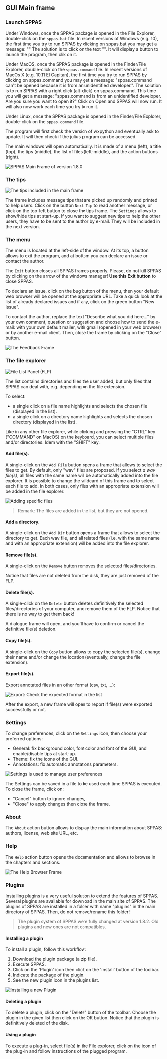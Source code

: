 ## GUI Main frame


### Launch SPPAS

Under Windows, once the SPPAS package is opened in the File Explorer,
double-click on the `sppas.bat` file.
In recent versions of Windows (e.g. 10), the first time you try 
to run SPPAS by clicking on sppas.bat you may get a message:
""
The solution is to click on the text "". It will display a button to 
launch the program, then clik on it.


Under MacOS, once the SPPAS package is opened in the 
Finder/File Explorer, double-click on the `sppas.command` file. 
In recent versions of MacOs X (e.g. 10.11 El Capitan), the first time you try 
to run SPPAS by clicking on sppas.command you may get a message:
"sppas.command can't be opened because it is from an unidentified developer.".
The solution is to run SPPAS with a right click (alt-click) on sppas.command. 
This time you will get a message:
"sppas.command is from an unidentified developer. Are you sure you want to open it?"
Click on Open and SPPAS will now run. 
It will also now work each time you try to run it.

Under Linux, once the SPPAS package is opened in the 
Finder/File Explorer, double-click on the `sppas.command` file.

The program will first check the version of wxpython and eventually ask to 
update. It will then check if the julius program can be accessed.

The main windows will open automatically. It is made of a menu (left), 
a title (top), 
the tips (middle), 
the list of files (left-middle),
and the action buttons (right).

![SPPAS Main Frame of version 1.8.0](./etc/screenshots/sppas-1-8-0.png)


### The tips

![The tips included in the main frame](./etc/screenshots/tips.png)

The frame includes message tips that are picked up randomly and printed to 
help users. Click on the button `Next Tip` to read another message, or click 
on the top-left button to close the tips frame. 
The `Settings` allows to show/hide tips at start-up.
If you want to suggest new tips to help the other users, they have to be
sent to the author by e-mail. They will be included in the next version.


### The menu

The menu is located at the left-side of the window.
At its top, a button allows to exit the program, and at bottom
you can declare an issue or contact the author.

The `Exit` button closes all SPPAS frames properly. 
Please, do not kill SPPAS by clicking on the arrow of the windows manager!
**Use this Exit button** to close SPPAS. 

To declare an issue, click on the bug button of the menu, then your default
web browser will be opened at the appropriate URL. Take a quick look at the 
list of already declared issues and if any, click on the green button "New
Issue".

To contact the author, replace the text "Describe what you did here..." by 
your own comment, question or suggestion and choose how to send the e-mail: 
with your own default mailer, with gmail (opened in your web browser)
or by another e-mail client. Then, close the frame by clicking on the "Close"
button.

![The Feedback Frame](./etc/screenshots/feedback.png)


### The file explorer

![File List Panel (FLP)](./etc/screenshots/FLP.png)

The list contains directories and files the user added, but only files 
that SPPAS can deal with, e.g. depending on the file extension.

To select:

* a single click on a file name highlights and selects the chosen file (displayed in the list).
* a single click on a directory name highlights and selects the chosen directory (displayed in the list).

Like in any other file explorer, while clicking and pressing the "CTRL" key 
("COMMAND" on MacOS) on the keyboard, you can select multiple files and/or 
directories. Idem with the "SHIFT" key.


#### Add file(s).

A single-click on the `Add File` button opens a frame that allows to select
the files to get. By default, only "wav" files are proposed.
If you select *a wav file(s)*, all files with the same name will be 
automatically added into the file explorer. It is possible to change the 
wildcard of this frame and to select each file to add. 
In both cases, only files with an appropriate extension will be added in the 
file explorer.

![Adding specific files](./etc/screenshots/FLP-Add.png)

>Remark: The files are added in the list, but they are not opened.


#### Add a directory.

A single-click on the `Add Dir` button opens a frame that allows to select
the directory to get. 
Each wav file, and all related files (i.e. with the same name and with an 
appropriate extension) will be added into the file explorer.


#### Remove file(s).

A single-click on the `Remove` button removes the selected files/directories.

Notice that files are not deleted from the disk, they are just removed 
of the FLP.


#### Delete file(s).

A single-click on the `Delete` button deletes definitively the selected 
files/directories of your computer, and remove them of the FLP.
Notice that there is no way to get them back!

A dialogue frame will open, and you'll have to confirm or cancel the 
definitive file(s) deletion.


#### Copy file(s).

A single-click on the `Copy` button allows to copy the selected file(s), 
change their name and/or change the location (eventually, change the file
extension).


#### Export file(s).

Export annotated files in an other format (csv, txt, ...):

![Export: Check the expected format in the list](./etc/screenshots/FLP-Export.png)

After the export, a new frame will open to report if file(s) were exported
successfully or not.


### Settings

To change preferences, click on the `Settings` icon, then choose your
preferred options: 

- General: fix background color, font color and font of the GUI, and enable/disable tips at start-up.
- Theme: fix the icons of the GUI. 
- Annotations: fix automatic annotations parameters.

![Settings is used to manage user preferences](./etc/screenshots/settings.png)

The Settings can be saved in a file to be used each time SPPAS is executed. 
To close the frame, click on:

- "Cancel" button to ignore changes,
- "Close" to apply changes then close the frame.


### About

The `About` action button allows to display the main information about SPPAS: 
authors, license, web site URL, etc.


### Help

The `Help` action button opens the documentation and allows to browse in the chapters
and sections.

![The Help Browser Frame](./etc/screenshots/help.png)


### Plugins 

Installing plugins is a very useful solution to extend the features
of SPPAS. Several plugins are available for download in the main site
of SPPAS. The plugins of SPPAS are installed in a folder with name "plugins"
in the main directory of SPPAS. Then, do not remove/rename this folder!

> The plugin system of SPPAS were fully changed at version 1.8.2.
> Old plugins and new ones are not compatibles.


#### Installing a plugin

To install a plugin, follow this workflow:

1. Download the plugin package (a zip file).
2. Execute SPPAS.
3. Click on the 'Plugin' icon then click on the 'Install' button of the toolbar.
4. Indicate the package of the plugin.
5. See the new plugin icon in the plugins list.

![Installing a new Plugin](./etc/figures/plugin-workflow.bmp)


#### Deleting a plugin

To delete a plugin, click on the "Delete" button of the toolbar.
Choose the plugin in the given list then click on the OK button.
Notice that the plugin is definitively deleted of the disk.


#### Using a plugin

To execute a plug-in, select file(s) in the File explorer, click on the 
icon of the plug-in and follow instructions of the plugged program.
